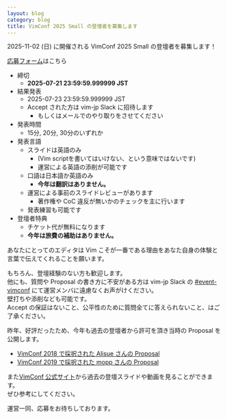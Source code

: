 ```yaml
---
layout: blog
category: blog
title: VimConf 2025 Small の登壇者を募集します
---
```


2025-11-02 (日) に開催される VimConf 2025 Small の登壇者を募集します！

[応募フォーム](https://forms.gle/7Pu4uvE4t8d9veBD6)はこちら

- 締切
  - **2025-07-21 23:59:59.999999 JST**
- 結果発表
  - 2025-07-23 23:59:59.999999 JST
  - Accept された方は vim-jp Slack に招待します
    - もしくはメールでのやり取りをさせてください
- 発表時間
  - 15分, 20分, 30分のいずれか
- 発表言語
  - スライドは英語のみ
    - (Vim scriptを書いてはいけない、という意味ではないです)
    - 運営による英語の添削が可能です
  - 口語は日本語か英語のみ
    - **今年は翻訳はありません。**
  - 運営による事前のスライドレビューがあります
    - 著作権や CoC 違反が無いかのチェックを主に行います
  - 発表練習も可能です
- 登壇者特典
  - チケット代が無料になります
  - **今年は旅費の補助はありません。**

あなたにとってのエディタは Vim こそが一番である理由をあなた自身の体験と言葉で伝えてくれることを願います。

もちろん、登壇経験のない方も歓迎します。  
他にも、質問や Proposal の書き方に不安がある方は vim-jp Slack の [#event-vimconf](https://vim-jp.slack.com/archives/C07CZV6R0) にて運営メンバに遠慮なくお声がけください。  
壁打ちや添削なども可能です。  
Accept の保証はないこと、公平性のために質問全てに答えられないこと、はご了承ください。

昨年、好評だったため、今年も過去の登壇者から許可を頂き当時の Proposal を公開します。

- [VimConf 2018 で採択された Alisue さんの Proposal](https://drive.google.com/file/d/11-7bmxWYph72Er1wdUhXjqu0wWL2_Ia1/view?usp=sharing)
- [VimConf 2019 で採択された mopp さんの Proposal](https://scrapbox.io/mopp/VimConf_2019_Proposal)

また[VimConf 公式サイト](https://vimconf.org)から過去の登壇スライドや動画を見ることができます。  
ぜひ参考にしてください。

運営一同、応募をお待ちしております。
